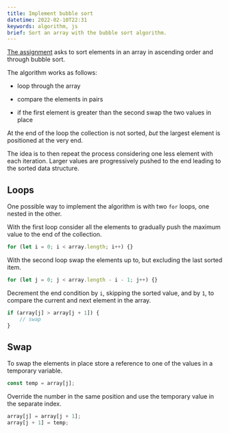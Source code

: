 ```yaml
---
title: Implement bubble sort
datetime: 2022-02-10T22:31
keywords: algorithm, js
brief: Sort an array with the bubble sort algorithm.
---
```


[The assignment](https://www.freecodecamp.org/learn/coding-interview-prep/algorithms/implement-bubble-sort) asks to sort elements in an array in ascending order and through bubble sort.

The algorithm works as follows:

- loop through the array

- compare the elements in pairs

- if the first element is greater than the second swap the two values in place

At the end of the loop the collection is not sorted, _but_ the largest element is positioned at the very end.

The idea is to then repeat the process considering one less element with each iteration. Larger values are progressively pushed to the end leading to the sorted data structure.

## Loops

One possible way to implement the algorithm is with two `for` loops, one nested in the other.

With the first loop consider all the elements to gradually push the maximum value to the end of the collection.

```js
for (let i = 0; i < array.length; i++) {}
```

With the second loop swap the elements up to, but excluding the last sorted item.

```js
for (let j = 0; j < array.length - i - 1; j++) {}
```

Decrement the end condition by `i`, skipping the sorted value, and by `1`, to compare the current and next element in the array.

```js
if (array[j] > array[j + 1]) {
	// swap
}
```

## Swap

To swap the elements in place store a reference to one of the values in a temporary variable.

```js
const temp = array[j];
```

Override the number in the same position and use the temporary value in the separate index.

```js
array[j] = array[j + 1];
array[j + 1] = temp;
```
